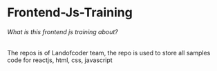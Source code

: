 # Frontend-Js-Training
###### What is this frontend js training about?
The repos is of Landofcoder team, the repo is used to store all samples code for reactjs, html, css, javascript